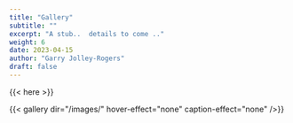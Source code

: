```yaml
---
title: "Gallery" 
subtitle: ""
excerpt: "A stub..  details to come .."
weight: 6 
date: 2023-04-15
author: "Garry Jolley-Rogers"
draft: false
---
```


{{< here >}}

 {{< gallery dir="/images/" hover-effect="none" caption-effect="none"  />}}